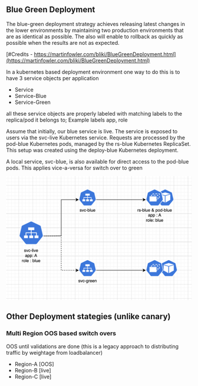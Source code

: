 ## Blue Green Deployment

The blue-green deployment strategy achieves releasing latest changes in the lower environments by maintaining two production environments that are as identical as possible. The also will enable to rollback as quickly as possible when the results are not as expected.

[#Credits - https://martinfowler.com/bliki/BlueGreenDeployment.html](https://martinfowler.com/bliki/BlueGreenDeployment.html)

In a kubernetes based deployment environment one way to do this is to have 3 service objects per application 

- Service
- Service-Blue
- Service-Green

all these service objects are properly labeled with matching labels to the replica/pod it belongs to; Example labels app, role

Assume that initially, our blue service is live.
The service is exposed to users via the svc-live Kubernetes service.
Requests are processed by the pod-blue Kubernetes pods, managed by the rs-blue Kubernetes ReplicaSet.
This setup was created using the deploy-blue Kubernetes deployment.

A local service, svc-blue, is also available for direct access to the pod-blue pods. This applies vice-a-versa for switch over to green

![Image](./bg-view.png)

## Other Deployment stategies (unlike canary)
### Multi Region OOS based switch overs

OOS until validations are done (this is a legacy approach to distributing traffic by weightage from loadbalancer)

-  Region-A [OOS] 
-  Region-B  [live]
-  Region-C [live]